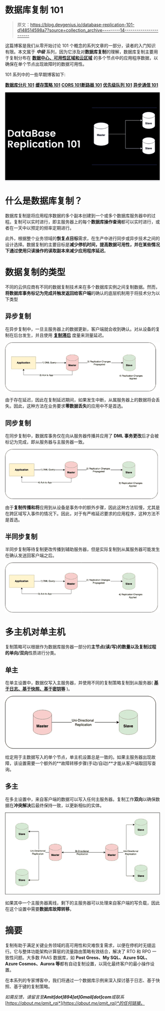 # 数据库复制 101

> 原文：<https://blog.devgenius.io/database-replication-101-d148514598a7?source=collection_archive---------14----------------------->

这篇博客是我们从零开始讨论 101 个概念的系列文章的一部分，读者的入门知识有限。本文属于 ***中级*** 系列，因为它涉及对**数据库复制**的理解，数据库复制主要用于复制分布在 [**数据中心、可用性区域和云区域**](https://aws.amazon.com/about-aws/global-infrastructure/regions_az/) 的多个节点中的应用程序数据，以确保在单个节点出现故障时的数据可用性。

101 系列中的一些早期博客如下:

[**数据库分片 101**](/database-sharding-101-4ef36046c29c) [**缓存策略 101**](/caching-strategy-101-3bc974d2a6cd) [**CORS 101**](/cors-101-72b462396deb)[**断路器 101**](/circuit-breaker-pattern-101-be2d7fdb656) [**优先级队列 101**](/priority-queues-101-40eb4f6f5ee9) **[**异步通信 101**](/async-communication-101-b04d5c95333a)**

![](img/0e454ac42b230ffb229dd35723fa8cd9.png)

# 什么是数据库复制？

数据库复制是将应用程序数据的多个副本创建到一个或多个数据库服务器中的过程。复制可以实时进行，即主服务器上的每个**数据库操作查询**都可以实时进行，或者在一天中以预定的频率定期进行。

此外，根据整个业务领域的**恢复点目标**需求，在生产中进行同步或异步技术之间的设计选择。数据复制的主要目标是**减少停机时间，提高数据可用性，并在某些情况下通过使用只读操作的读取副本来减少应用程序延迟**。

# 数据复制的类型

不同的云供应商有不同的数据复制技术来在多个数据库实例之间复制数据。然而，**将数据库事务标记为完成并触发返回给客户端**的确认的底层机制用于将技术分为以下类型

## 异步复制

在异步复制中，一旦主服务器上的数据更新，客户端就会收到确认。对从设备的复制在后台发生，并且使用 [**复制滞后**](https://severalnines.com/database-blog/what-look-if-your-mysql-replication-lagging) 度量来测量延迟。

![](img/574e913dce9dfbaf235f6f7ecfed4d2e.png)

由于存在延迟，因此在复制延迟期间，如果发生中断，从属服务器上的数据将会丢失。因此，这种方法在业务要求**零数据丢失**的应用中不是首选。

## 同步复制

在同步复制中，数据库事务仅在向从服务器传播并应用了 **DML 事务更改**后才会被标记为完成，即从服务器与主服务器一致。

![](img/bd1e015b1be6f454a94ab4f5c2b220d1.png)

由于**复制传播和将**应用到从设备是事务中的额外步骤，因此这种方法较慢，尤其是在跨区域写入事件的情况下。因此，对于有严格延迟要求的应用程序，这种方法不是首选。

## 半同步复制

半同步复制等待复制更改传播到辅助服务器，但是实际复制到从属服务器可能发生在确认发送回客户端之后。

![](img/37ee36bd0f31b39338a58bee592b0b88.png)

# 多主机对单主机

复制策略可以根据作为数据库服务器一部分的**主节点(读/写)**的数量以及复制过程的**单向/双向**性质进行分类。

## **单主**

在单主设置中，数据仅写入主服务器，并使用不同的复制策略复制到从服务器( [**基于日志、基于快照、基于密钥等**](https://www.keboola.com/blog/database-replication-techniques) )。

![](img/84db897973a2f0a5c568760f42bb01f2.png)

给定用于主数据写入的单个节点，单主机设置总是一致的。如果主服务器出现故障，该设置需要一个额外的**故障转移步骤(手动/自动)**才能从客户端取回写查询。

## **多主**

在多主设置中，来自客户端的数据可以写入任何主服务器。复制工作**双向**以确保数据在**冲突解决**后最终保持一致，以更新相似的实体。

![](img/7e3115434bc0ae26e5122f60931a9edf.png)

如果其中一个主服务器离线，剩下的主服务器可以处理来自客户端的写负载，因此在这个设置中需要**数据库故障转移**。

# 摘要

复制有助于满足关键业务领域的高可用性和灾难恢复需求，以便在停机时无缝运行。它与整体功能架构计算层的流量路由策略有效结合，解决了 RTO 和 RPO 一致性问题。大多数 PAAS 数据库，如 **Post Gress、My SQL、Azure SQL、Azure Cosmos、Aurora 等**都有自动复制设置，以简化最终客户的最小操作设置。

在本系列的专家博客中，我们将通过一个数据库示例来深入探讨基于日志、基于快照、基于键的复制策略。

*如需反馈，请留言至****Amit[dot]894[at]Gmail[dot]com****或联系*[*https://about.me/amit_raj*](https://about.me/amit_raj)*的任何链接。*